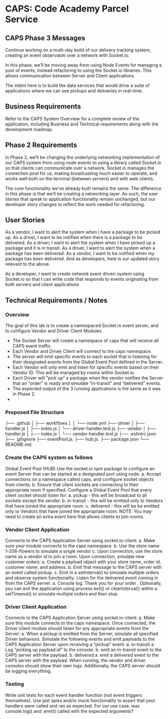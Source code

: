 # CAPS: Code Academy Parcel Service

## CAPS Phase 3 Messages
Continue working on a multi-day build of our delivery tracking system, creating an event observable over a network with Socket.io.

In this phase, we’ll be moving away from using Node Events for managing a pool of events, instead refactoring to using the Socket.io libraries. This allows communication between Server and Client applications.

The intent here is to build the data services that would drive a suite of applications where we can see pickups and deliveries in real-time.

## Business Requirements
Refer to the CAPS System Overview for a complete review of the application, including Business and Technical requirements along with the development roadmap.

## Phase 2 Requirements
In Phase 2, we’ll be changing the underlying networking implementation of our CAPS system from using node events to using a library called Socket.io so that clients can communicate over a network. Socket.io manages the connection pool for us, making broadcasting much easier to operate, and works well both on the terminal (between servers) and with web clients.

The core functionality we’ve already built remains the same. The difference in this phase is that we’ll be creating a networking layer. As such, the user stories that speak to application functionality remain unchanged, but our developer story changes to reflect the work needed for refactoring.

## User Stories
As a vendor, I want to alert the system when I have a package to be picked up. As a driver, I want to be notified when there is a package to be delivered. As a driver, I want to alert the system when I have picked up a package and it is in transit. As a driver, I want to alert the system when a package has been delivered. As a vendor, I want to be notified when my package has been delivered. And as developers, here is our updated story relevant to the above.

As a developer, I want to create network event driven system using Socket.io so that I can write code that responds to events originating from both servers and client applications

## Technical Requirements / Notes
### Overview
The goal of this lab is to create a namespaced Socket.io event server, and to configure Vendor and Driver Client Modules.

  - The Socket Server will create a namespace of caps that will receive all CAPS event traffic.
  - Each Vendor and Driver Client will connect to the caps namespace.
  - The server will emit specific events to each socket that is listening for their designated events from the Global Event Pool defined in the Server.
  - Each Vendor will only emit and listen for specific events based on their Vendor ID. This will be managed by rooms within Socket.io.
  - Each Driver will “pick up” a package when the vendor notifies the Server that an “order” is ready and simulate “in-transit” and “delivered” events.
  - The expected output of the 3 running applications is the same as it was in Phase 2.
  - 
### Proposed File Structure
├── .github │ ├── workflows │ │ └── node.yml ├── driver │ ├── handler.js │ ├── index.js │ └── driver-handler.test.js ├── vendor │ ├── handler.js │ ├── index.js │ └── vendor-handler.test.js ├── .eslintrc.json ├── .gitignore ├── eventPool.js. ├── hub.js. ├── package.json └── README.md

### Create the CAPS system as follows
Global Event Pool (HUB)
Use the socket.io npm package to configure an event Server that can be started at a designated port using node. a. Accept connections on a namespace called caps, and configure socket objects from clients. b. Ensure that client sockets are connecting to their appropriate room if specified.
Configure a Global Event Pool that every client socket should listen for: a. pickup - this will be broadcast to all sockets except the sender. b. in-transit - this will be emitted only to Vendors that have joined the appropriate room. c. delivered - this will be be emitted only to Vendors that have joined the appropriate room.
NOTE: You may need to create an extra event here that allows clients to join rooms.

### Vendor Client Application
Connects to the CAPS Application Server using socket.io-client: a. Make sure your module connects to the caps namespace. b. Use the store name 1-206-flowers to simulate a single vendor c. Upon connection, use the store name as a vendor id to join a room.
Upon connection, simulate new customer orders: a. Create a payload object with your store name, order id, customer name, and address. b. Emit that message to the CAPS server with an event called pickup. c. Emit in a setInterval() to simulate multiple orders and observe system functionality.
Listen for the delivered event coming in from the CAPS server. a. Console log: Thank you for your order .
Optionally, you can exit the application using process.exit() or clearInterval() within a setTimeout() to simulate multiple orders and then stop.

### Driver Client Application
Connects to the CAPS Application Server using socket.io-client: a. Make sure this module connects to the caps namespace.
Once connected, the Driver client module should listen for any appropriate events from the Server: a. When a pickup is emitted from the Server, simulate all specified Driver behaviors.
Simulate the following events and emit payloads to the CAPS Application Server upon receiving a “pickup” event: a. in-transit a. Log “picking up payload.id” to the console. b. emit an in-transit event to the CAPS server with the payload. b. delivered a. emit a delivered event to the CAPS server with the payload.
When running, the vendor and driver consoles should show their own logs. Additionally, the CAPS server should be logging everything.

### Testing
Write unit tests for each event handler function (not event triggers themselves).
Use jest spies and/or mock functionality to assert that your handlers were called and ran as expected.
For our use case, was console.log() and .emit() called with the expected arguments?
